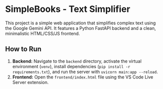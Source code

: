 # SimpleBooks - Text Simplifier

This project is a simple web application that simplifies complex text using the Google Gemini API. It features a Python FastAPI backend and a clean, minimalistic HTML/CSS/JS frontend.

## How to Run

1.  **Backend:** Navigate to the `backend` directory, activate the virtual environment (`venv`), install dependencies (`pip install -r requirements.txt`), and run the server with `uvicorn main:app --reload`.
2.  **Frontend:** Open the `frontend/index.html` file using the VS Code Live Server extension.